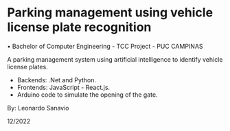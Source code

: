 # Parking management using vehicle license plate recognition

• Bachelor of Computer Engineering - TCC Project - PUC CAMPINAS

A parking management system using artificial intelligence to identify vehicle license plates.

- Backends: .Net and Python.
- Frontends: JavaScript - React.js.
- Arduino code to simulate the opening of the gate.


By: Leonardo Sanavio

12/2022
